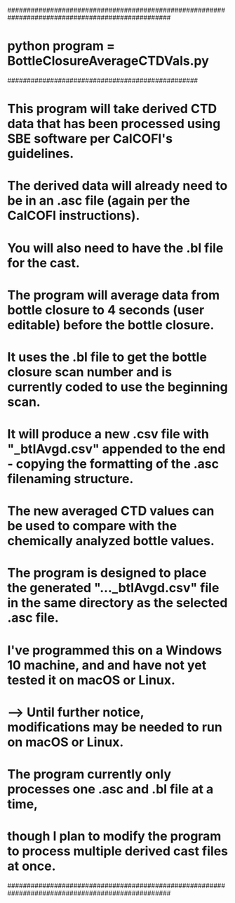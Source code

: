 ##################################################################################################
# python program = BottleClosureAverageCTDVals.py
#################################################
# This program will take derived CTD data that has been processed using SBE software per CalCOFI's guidelines. 
# The derived data will already need to be in an .asc file (again per the CalCOFI instructions). 
# You will also need to have the .bl file for the cast. 
# The program will average data from bottle closure to 4 seconds (user editable) before the bottle closure.
# It uses the .bl file to get the bottle closure scan number and is currently coded to use the beginning scan. 
# It will produce a new .csv file with "_btlAvgd.csv" appended to the end - copying the formatting of the .asc filenaming structure. 
# The new averaged CTD values can be used to compare with the chemically analyzed bottle values.    
# The program is designed to place the generated "..._btlAvgd.csv" file in the same directory as the selected .asc file. 
# I've programmed this on a Windows 10 machine, and and have not yet tested it on macOS or Linux.
# --> Until further notice, modifications may be needed to run on macOS or Linux. 
# The program currently only processes one .asc and .bl file at a time, 
# though I plan to modify the program to process multiple derived cast files at once. 
##################################################################################################
